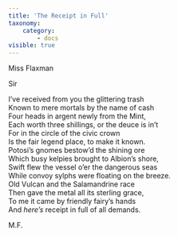 ```yaml
---
title: 'The Receipt in Full'
taxonomy:
    category:
        - docs
visible: true
---
```


<div class="author">Miss Flaxman</div>

Sir

I’ve received from you the glittering trash  
Known to mere mortals by the name of cash  
Four heads in argent newly from the Mint,  
Each worth three shillings, or the deuce is in’t  
For in the circle of the civic crown  
Is the fair legend place, to make it known.  
Potosi’s gnomes bestow’d the shining ore  
Which busy kelpies brought to Albion’s shore,  
Swift flew the vessel o’er the dangerous seas  
While convoy sylphs were floating on the breeze.  
Old Vulcan and the Salamandrine race  
Then gave the metal all its sterling grace,  
To me it came by friendly fairy’s hands  
And *here’s* receipt in full of all demands.

M.F.